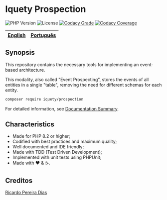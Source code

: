 # Iquety Prospection

![PHP Version](https://img.shields.io/badge/php-%5E8.2-blue)
![License](https://img.shields.io/badge/license-MIT-blue)
[![Codacy Grade](https://app.codacy.com/project/badge/Grade/5097e82662f54f52a8ae5bb3a4b54e45)](https://www.codacy.com/gh/iquety/security/dashboard?utm_source=github.com&amp;utm_medium=referral&amp;utm_content=iquety/security&amp;utm_campaign=Badge_Grade)
[![Codacy Coverage](https://app.codacy.com/project/badge/Coverage/5097e82662f54f52a8ae5bb3a4b54e45)](https://www.codacy.com/gh/iquety/security/dashboard?utm_source=github.com&utm_medium=referral&utm_content=iquety/security&utm_campaign=Badge_Coverage)

[English](readme.md) | [Português](./docs/pt-br/leiame.md)
-- | --

## Synopsis

This repository contains the necessary tools for implementing an event-based architecture.

This modality, also called "Event Prospecting", stores the events of all entities in a single "table", removing the need for different schemas for each entity.

```bash
composer require iquety/prospection
```

For detailed information, see [Documentation Summary](docs/en/index.md).

## Characteristics

- Made for PHP 8.2 or higher;
- Codified with best practices and maximum quality;
- Well documented and IDE friendly;
- Made with TDD (Test Driven Development);
- Implemented with unit tests using PHPUnit;
- Made with :heart: &amp; :coffee:.

## Creditos

[Ricardo Pereira Dias](https://www.ricardopedias.com.br)
